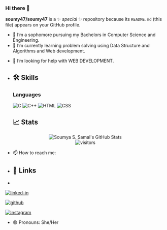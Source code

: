 ### Hi there 👋


**soumy47/soumy47** is a ✨ _special_ ✨ repository because its `README.md` (this file) appears on your GitHub profile.

- 🔭 I’m a sophomore pursuing my Bachelors in Computer Science and Engineering.
- 🌱 I’m currently learning problem solving using Data Structure and Algorithms and Web development.
<!--- 👯 I’m looking to collaborate on WEB DEVELOPMENT.-->
- 🤔 I’m looking for help with WEB DEVELOPMENT.
- ## 🛠️ Skills

  ### Languages

  ![C](https://img.shields.io/badge/C-3776AB?style=for-the-badge&logo=python&logoColor=white)
  ![C++](https://img.shields.io/badge/C++-323330?style=for-the-badge&logo=javascript&logoColor=F7DF1E)
  ![HTML](https://img.shields.io/badge/HTML-3178C6?style=for-the-badge&logo=typescript&logoColor=white)
  ![CSS](https://img.shields.io/badge/CSS-28B6F6?style=for-the-badge&logo=dart&logoColor=white)


  ## 📈 Stats

<div align="center">
<img src="https://github-readme-stats.vercel.app/api?username=soumy47&show_icons=true&hide_border=true" alt="Soumya S. Samal's GitHub Stats">
</div>

<div align="center">
<img src="https://visitor-badge.laobi.icu/badge?page_id=soumy47.soumy47" alt="visitors">
</div>


- 📫 How to reach me:
- ## 🔗 Links
- 
[![linked-in](https://img.shields.io/badge/Linked_In-0077B5?style=for-the-badge&logo=LinkedIn&logoColor=white)](https://www.linkedin.com/in/soumya-s-samal-71973019a/)

<!--[![dev.to](https://img.shields.io/badge/Dev.to-0A0A0A?style=for-the-badge&logo=Dev-dot-To&logoColor=white)](https://dev.to/ruppysuppy)-->
[![github](https://img.shields.io/badge/GitHub-000000?style=for-the-badge&logo=GitHub&logoColor=white)](https://github.com/soumy47)
<!--[![gmail](https://img.shields.io/badge/Gmail-D14836?style=for-the-badge&logo=Gmail&logoColor=white)](mailto:https://github.com/ruppysuppy)-->
[![instagram](https://img.shields.io/badge/Instagram-E4405F?style=for-the-badge&logo=instagram&logoColor=white)](https://www.instagram.com/)
<!--![github](https://img.shields.io/badge/GitHub-000000?style=for-the-badge&logo=GitHub&logoColor=white)] eg.-->
- 😄 Pronouns: She/Her

